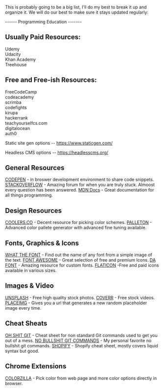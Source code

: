 This is probably going to be a big list, I'll do my best to break it up and organize it. We will do our best to make sure it stays updated regularly:

------ Programming Education -------

## Usually Paid Resources:
Udemy  
Udacity  
Khan Academy  
Treehouse  

## Free and Free-ish Resources:
FreeCodeCamp  
codeacademy  
scrimba  
codefights  
kirupa  
hackerrank  
teachyourselfcs.com  
digitalocean  
auth0  


Static site gen options -- https://www.staticgen.com/

Headless CMS options -- https://headlesscms.org/

## General Resources

[CODEPEN](https://codepen.io/) - in broswer development environment to share code snippets.
[STACKOVERFLOW](https://stackoverflow.com/) - Amazing forum for when you are truly stuck. Almoost every question has been answered.
[MDN Docs](https://developer.mozilla.org/en-US/) - Great documentation for all things programming.

## Design Resources

[COOLERS.CO](https://coolors.co/) - Decent resource for picking color schemes.
[PALLETON](http://www.paletton.com/) - Advanced color pallete generator with advanced fine tuning available.

## Fonts, Graphics & Icons

[WHAT THE FONT](https://www.myfonts.com/WhatTheFont/) - Find out the name of any font from a simple image of the text.
[FONT AWESOME](https://fontawesome.com/) - Great selection of free and premium Icons.
[DA FONT](https://www.dafont.com/) - Amazing resource for custom fonts.
[FLATICON](https://www.flaticon.com/) -Free and paid icons available in various sizes.


## Images & Video

[UNSPLASH](https://unsplash.com/) - Free high quality stock photos.
[COVERR](https://coverr.co/) - Free stock videos.
[PLACEIMG](http://www.placeimg.com/) - Gives you a url that generates a new random placeholder image every time.

## Cheat Sheats

[OH SHIT GIT](http://ohshitgit.com/) - Cheat sheet for non standard Git commands used to get you out of a mess.
[NO BULLSHIT GIT COMMANDS](https://rogerdudler.github.io/git-guide/) - My personal favorite no bullshit git commands.
[SHOPIFY](https://www.shopify.com/partners/shopify-cheat-sheet) - Shopify cheat sheet, mostly covers liquid syntax but good.

## Chrome Extensions

[COLORZILLA](http://www.colorzilla.com/chrome/) - Pick color from web page and more color options directly in browser.